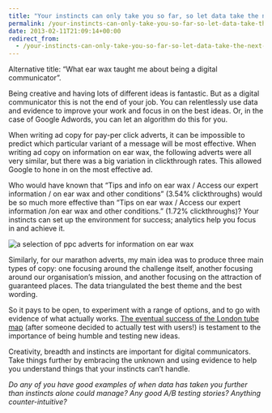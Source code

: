 ```yaml
---
title: "Your instincts can only take you so far, so let data take the next step"
permalink: /your-instincts-can-only-take-you-so-far-so-let-data-take-the-next-step
date: 2013-02-11T21:09:14+00:00
redirect_from:
  - /your-instincts-can-only-take-you-so-far-so-let-data-take-the-next-step/
---
```


Alternative title: “What ear wax taught me about being a digital communicator”.

Being creative and having lots of different ideas is fantastic. But as a digital communicator this is not the end of your job. You can relentlessly use data and evidence to improve your work and focus in on the best ideas. Or, in the case of Google Adwords, you can let an algorithm do this for you.

When writing ad copy for pay-per click adverts, it can be impossible to predict which particular variant of a message will be most effective. When writing ad copy on information on ear wax, the following adverts were all very similar, but there was a big variation in clickthrough rates. This allowed Google to hone in on the most effective ad.

Who would have known that “Tips and info on ear wax / Access our expert information / on ear wax and other conditions” (3.54% clickthroughs) would be so much more effective than “Tips on ear wax / Access our expert information /on ear wax and other conditions.” (1.72% clickthroughs)? Your instincts can set up the environment for success; analytics help you focus in and achieve it.

![a selection of ppc adverts for information on ear wax](Your%20instincts%20can%20only%20take%20you%20so%20far,%20so%20let%20data%20take%20the%20next%20step%20%E2%80%93%20Martin%20Lugton_files/ear-wax-adverts.png)

Similarly, for our marathon adverts, my main idea was to produce three main types of copy: one focusing around the challenge itself, another focusing around our organisation’s mission, and another focusing on the attraction of guaranteed places. The data triangulated the best theme and the best wording.

So it pays to be open, to experiment with a range of options, and to go with evidence of what actually works. [The eventual success of the London tube map](http://www.timeout.com/london/big-smoke/features/2811/Harry_Beck_and_London-s_iconic_tube_map.html) (after someone decided to actually test with users!) is testament to the importance of being humble and testing new ideas.

Creativity, breadth and instincts are important for digital communicators. Take things further by embracing the unknown and using evidence to help you understand things that your instincts can’t handle.

*Do any of you have good examples of when data has taken you further than instincts alone could manage? Any good A/B testing stories? Anything counter-intuitive?*